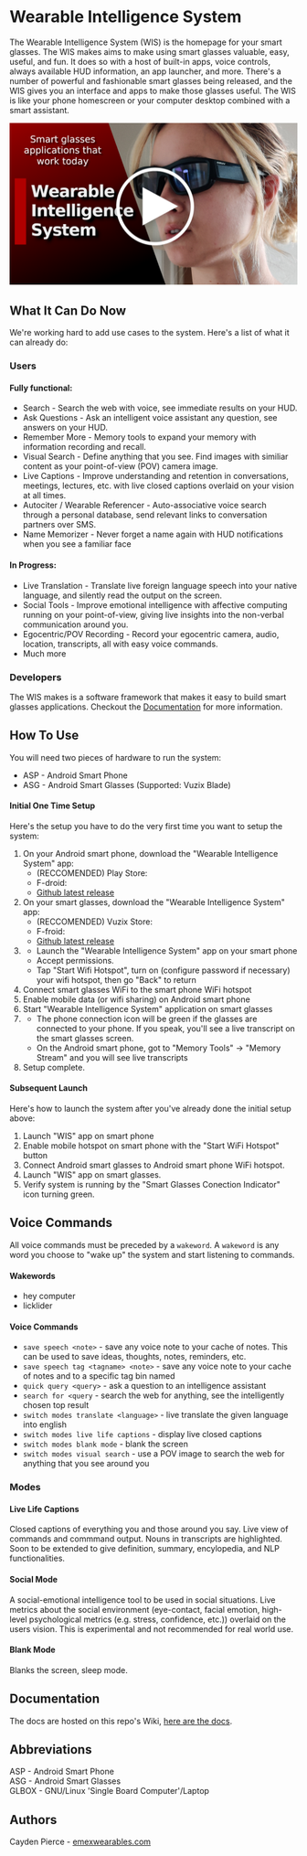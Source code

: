 # Wearable Intelligence System

The Wearable Intelligence System (WIS) is the homepage for your smart glasses. The WIS makes aims to make using smart glasses valuable, easy, useful, and fun. It does so with a host of built-in apps, voice controls, always available HUD information, an app launcher, and more. There's a number of powerful and fashionable smart glasses being released, and the WIS gives you an interface and apps to make those glasses useful. The WIS is like your phone homescreen or your computer desktop combined with a smart assistant.

[![Wearable Intelligence System Demo - Part 1](res/early_demo_thumbnail.png)](http://www.youtube.com/watch?v=O2a6ng9jICE "Wearable Intelligence System Demo - Smart Glasses Apps - Part 1")

## What It Can Do Now

We're working hard to add use cases to the system. Here's a list of what it can already do:

### Users

#### Fully functional: 

- Search - Search the web with voice, see immediate results on your HUD.
- Ask Questions - Ask an intelligent voice assistant any question, see answers on your HUD.
- Remember More - Memory tools to expand your memory with information recording and recall.
- Visual Search - Define anything that you see. Find images with similiar content as your point-of-view (POV) camera image.
- Live Captions - Improve understanding and retention in conversations, meetings, lectures, etc. with live closed captions overlaid on your vision at all times.
- Autociter / Wearable Referencer - Auto-associative voice search through a personal database, send relevant links to conversation partners over SMS.
- Name Memorizer - Never forget a name again with HUD notifications when you see a familiar face

#### In Progress: 

- Live Translation - Translate live foreign language speech into your native language, and silently read the output on the screen.
- Social Tools - Improve emotional intelligence with affective computing running on your point-of-view, giving live insights into the non-verbal communication around you.
- Egocentric/POV Recording - Record your egocentric camera, audio, location, transcripts, all with easy voice commands.
- Much more

### Developers

The WIS makes is a software framework that makes it easy to build smart glasses applications. Checkout the [Documentation](#documentation) for more information.
 
## How To Use 

You will need two pieces of hardware to run the system:  

- ASP - Android Smart Phone
- ASG - Android Smart Glasses (Supported: Vuzix Blade)

#### Initial One Time Setup

Here's the setup you have to do the very first time you want to setup the system:  

1. On your Android smart phone, download the "Wearable Intelligence System" app:
    - (RECCOMENDED) Play Store: <TODO>
    - F-droid: <TODO>
    - [Github latest release](https://github.com/emexlabs/WearableIntelligenceSystem/releases)
2. On your smart glasses, download the "Wearable Intelligence System" app:
    - (RECCOMENDED) Vuzix Store: <TODO>
    - F-froid: <TODO>
    - [Github latest release](https://github.com/emexlabs/WearableIntelligenceSystem/releases)
3. 
    * Launch the "Wearable Intelligence System" app on your smart phone
    * Accept permissions.
    * Tap "Start Wifi Hotspot", turn on (configure password if necessary) your wifi hotspot, then go "Back" to return
4. Connect smart glasses WiFi to the smart phone WiFi hotspot
5. Enable mobile data (or wifi sharing) on Android smart phone
6. Start "Wearable Intelligence System" application on smart glasses
7. 
    * The phone connection icon will be green if the glasses are connected to your phone. If you speak, you'll see a live transcript on the smart glasses screen.
    * On the Android smart phone, got to "Memory Tools" -> "Memory Stream" and you will see live transcripts
8. Setup complete.

#### Subsequent Launch
    
Here's how to launch the system after you've already done the initial setup above:  

1. Launch "WIS" app on smart phone
2. Enable mobile hotspot on smart phone with the "Start WiFi Hotspot" button
3. Connect Android smart glasses to Android smart phone WiFi hotspot.
4. Launch "WIS" app on smart glasses.
5. Verify system is running by the "Smart Glasses Conection Indicator" icon turning green.

## Voice Commands

All voice commands must be preceded by a `wakeword`. A `wakeword` is any word you choose to "wake up" the system and start listening to commands.
    
#### Wakewords
- hey computer
- licklider
    
#### Voice Commands

- `save speech <note>` - save any voice note to your cache of notes. This can be used to save ideas, thoughts, notes, reminders, etc.
- `save speech tag <tagname> <note>` - save any voice note to your cache of notes and to a specific tag bin named <tag>
- `quick query <query>` - ask a question to an intelligence assistant
- `search for <query` - search the web for anything, see the intelligently chosen top result
- `switch modes translate <language>` - live translate the given language into english
- `switch modes live life captions` - display live closed captions
- `switch modes blank mode` - blank the screen
- `switch modes visual search` - use a POV image to search the web for anything that you see around you
    
### Modes
 
#### Live Life Captions
 
Closed captions of everything you and those around you say. Live view of commands and commmand output. Nouns in transcripts are highlighted. Soon to be extended to give definition, summary, encylopedia, and NLP functionalities.
 
#### Social Mode
 
A social-emotional intelligence tool to be used in social situations. Live metrics about the social environment (eye-contact, facial emotion, high-level psychological metrics (e.g. stress, confidence, etc.)) overlaid on the users vision. This is experimental and not recommended for real world use.
 
#### Blank Mode
 
Blanks the screen, sleep mode.

## Documentation
    
The docs are hosted on this repo's Wiki, [here are the docs](https://github.com/emexlabs/WearableIntelligenceSystem/wiki).
    
## Abbreviations

ASP - Android Smart Phone  
ASG - Android Smart Glasses  
GLBOX - GNU/Linux 'Single Board Computer'/Laptop  

## Authors

Cayden Pierce - [emexwearables.com](https://emexwearables.com)
